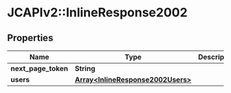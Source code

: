 # JCAPIv2::InlineResponse2002

## Properties
Name | Type | Description | Notes
------------ | ------------- | ------------- | -------------
**next_page_token** | **String** |  | [optional] 
**users** | [**Array&lt;InlineResponse2002Users&gt;**](InlineResponse2002Users.md) |  | [optional] 


